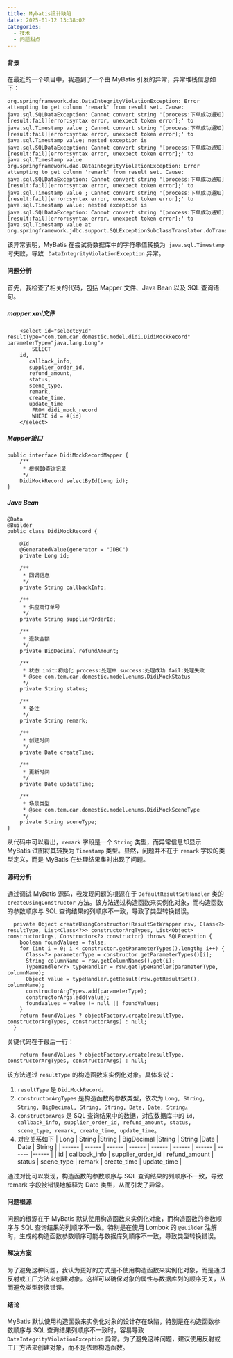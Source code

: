 ```yaml
---
title: Mybatis设计缺陷
date: 2025-01-12 13:38:02
categories:
  - 技术
  - 问题甜点
---
```

#### 背景
在最近的一个项目中，我遇到了一个由 MyBatis 引发的异常，异常堆栈信息如下：
```
org.springframework.dao.DataIntegrityViolationException: Error attempting to get column 'remark' from result set. Cause: java.sql.SQLDataException: Cannot convert string '[process:下单成功通知][result:fail][error:syntax error, unexpect token error];' to java.sql.Timestamp value ; Cannot convert string '[process:下单成功通知][result:fail][error:syntax error, unexpect token error];' to java.sql.Timestamp value; nested exception is java.sql.SQLDataException: Cannot convert string '[process:下单成功通知][result:fail][error:syntax error, unexpect token error];' to java.sql.Timestamp value org.springframework.dao.DataIntegrityViolationException: Error attempting to get column 'remark' from result set. Cause: java.sql.SQLDataException: Cannot convert string '[process:下单成功通知][result:fail][error:syntax error, unexpect token error];' to java.sql.Timestamp value ; Cannot convert string '[process:下单成功通知][result:fail][error:syntax error, unexpect token error];' to java.sql.Timestamp value; nested exception is java.sql.SQLDataException: Cannot convert string '[process:下单成功通知][result:fail][error:syntax error, unexpect token error];' to java.sql.Timestamp value at org.springframework.jdbc.support.SQLExceptionSubclassTranslator.doTranslate(SQLExceptionSubclassTranslator.java:84)
```
该异常表明，MyBatis 在尝试将数据库中的字符串值转换为` java.sql.Timestamp`  时失败，导致 ` DataIntegrityViolationException` 异常。
#### 问题分析
首先，我检查了相关的代码，包括 Mapper 文件、Java Bean 以及 SQL 查询语句。
##### mapper.xml文件
```
    <select id="selectById" resultType="com.tem.car.domestic.model.didi.DidiMockRecord" parameterType="java.lang.Long">
        SELECT 
    id,
       callback_info,
       supplier_order_id,
       refund_amount,
       status,
       scene_type,
       remark,
       create_time,
       update_time
        FROM didi_mock_record
        WHERE id = #{id}
    </select>
```
#####  Mapper接口
```
public interface DidiMockRecordMapper {
    /**
     * 根据ID查询记录
     */
    DidiMockRecord selectById(Long id);
}

```
##### Java Bean
```
@Data
@Builder
public class DidiMockRecord {

    @Id
    @GeneratedValue(generator = "JDBC")
    private Long id;

    /**
     * 回调信息
     */
    private String callbackInfo;

    /**
     * 供应商订单号
     */
    private String supplierOrderId;

    /**
     * 退款金额
     */
    private BigDecimal refundAmount;

    /**
     * 状态 init:初始化 process:处理中 success:处理成功 fail:处理失败
     * @see com.tem.car.domestic.model.enums.DidiMockStatus
     */
    private String status;

    /**
     * 备注
     */
    private String remark;

    /**
     * 创建时间
     */
    private Date createTime;

    /**
     * 更新时间
     */
    private Date updateTime;

    /**
     * 场景类型
     * @see com.tem.car.domestic.model.enums.DidiMockSceneType
     */
    private String sceneType;
}
```
从代码中可以看出，`remark` 字段是一个 `String` 类型，而异常信息却显示 MyBatis 试图将其转换为 `Timestamp` 类型。显然，问题并不在于 `remark` 字段的类型定义，而是 MyBatis 在处理结果集时出现了问题。

#### 源码分析
通过调试 MyBatis 源码，我发现问题的根源在于 `DefaultResultSetHandler` 类的 `createUsingConstructor` 方法。该方法通过构造函数来实例化对象，而构造函数的参数顺序与 SQL 查询结果的列顺序不一致，导致了类型转换错误。
```
  private Object createUsingConstructor(ResultSetWrapper rsw, Class<?> resultType, List<Class<?>> constructorArgTypes, List<Object> constructorArgs, Constructor<?> constructor) throws SQLException {
    boolean foundValues = false;
    for (int i = 0; i < constructor.getParameterTypes().length; i++) {
      Class<?> parameterType = constructor.getParameterTypes()[i];
      String columnName = rsw.getColumnNames().get(i);
      TypeHandler<?> typeHandler = rsw.getTypeHandler(parameterType, columnName);
      Object value = typeHandler.getResult(rsw.getResultSet(), columnName);
      constructorArgTypes.add(parameterType);
      constructorArgs.add(value);
      foundValues = value != null || foundValues;
    }
    return foundValues ? objectFactory.create(resultType, constructorArgTypes, constructorArgs) : null;
  }
```
关键代码在于最后一行：
```
    return foundValues ? objectFactory.create(resultType, constructorArgTypes, constructorArgs) : null;
```
该方法通过 `resultType` 的构造函数来实例化对象。具体来说：
1. `resultType` 是 `DidiMockRecord。`
2. `constructorArgTypes` 是构造函数的参数类型，依次为 `Long, String, String, BigDecimal, String, String, Date, Date, String`。
3. `constructorArgs` 是 SQL 查询结果中的数据，对应数据库中的 `id, callback_info, supplier_order_id, refund_amount, status, scene_type, remark, create_time, update_time`。
4. 对应关系如下
| Long | String |String | BigDecimal |String | String |Date | Date | String |
| ------ | ------ | ------ | ------ | ------ | ------ | ------ | ------ |------ |
| id | callback_info | supplier_order_id | refund_amount | status | scene_type | remark | create_time | update_time |


通过对比可以发现，构造函数的参数顺序与 SQL 查询结果的列顺序不一致，导致 remark 字段被错误地解释为 Date 类型，从而引发了异常。

#### 问题根源
问题的根源在于 MyBatis 默认使用构造函数来实例化对象，而构造函数的参数顺序与 SQL 查询结果的列顺序不一致。特别是在使用 Lombok 的 `@Builder` 注解时，生成的构造函数参数顺序可能与数据库列顺序不一致，导致类型转换错误。
#### 解决方案

为了避免这种问题，我认为更好的方式是不使用构造函数来实例化对象，而是通过反射或工厂方法来创建对象。这样可以确保对象的属性与数据库列的顺序无关，从而避免类型转换错误。

#### 结论
MyBatis 默认使用构造函数来实例化对象的设计存在缺陷，特别是在构造函数参数顺序与 SQL 查询结果列顺序不一致时，容易导致 `DataIntegrityViolationException` 异常。为了避免这种问题，建议使用反射或工厂方法来创建对象，而不是依赖构造函数。
